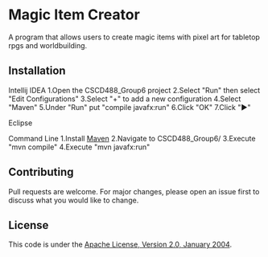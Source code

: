 # Magic Item Creator

A program that allows users to create magic items with pixel art for tabletop rpgs and worldbuilding.

## Installation

Intellij IDEA
1.Open the CSCD488_Group6 project
2.Select "Run" then select "Edit Configurations"
3.Select "+" to add a new configuration
4.Select "Maven"
5.Under "Run" put "compile javafx:run"
6.Click "OK"
7.Click "►"

Eclipse

Command Line
1.Install [Maven](https://maven.apache.org/install.html)
2.Navigate to CSCD488_Group6/
3.Execute "mvn compile"
4.Execute "mvn javafx:run"

## Contributing

Pull requests are welcome. For major changes, please open an issue first
to discuss what you would like to change.

## License

This code is under the [Apache License, Version 2.0, January 2004](https://www.apache.org/licenses/LICENSE-2.0).
